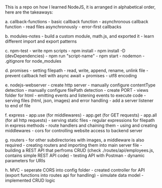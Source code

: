 This is a repo on how I learned NodeJS, it is arranged in alphabetical order, here are the takeaways:

a. callback-functions
	- basic callback function
	- asynchronous callback function
	- read files asynchronously
	- error-first callbacks

b. modules-notes
	- build a custom module, math.js, and exported it
	- learn different import and export patterns

c. npm-test
	- write npm scripts
	- npm install
	- npm install -D (devDependencies)
	- npm run "script-name"
	- npm start
	- nodemon
	- .gitignore for node_modules

d. promises
	- setting filepath
	- read, write, append, rename, unlink file
	- prevent callback hell with async await + promises
	- utf8 encoding

e. nodejs-webserver
	- create http server
	- manually configure contentType detection
	- manually configure filePath detection
	- create PORT
	- views folder for html
	- emitting events and listening events to execute code
	- serving files (html, json, images) and error handling
	- add a server listener to end of file

f. express
	- app.use (for middlewares)
	- app.get (for GET requests)
	- app.all (for all http requests)
	- serving static files
	- regular expressions for filepath in express methods
	- route handlers and chaining them
	- using and creating middlewares
	- cors for controlling website access to backend server

g. routers
	- for other subdirectories with images, a middleware is also required
	- creating routers and importing them into main server file
	- building a REST API that perfroms CRUD (check ./routes/api/employees.js, contains simple REST API code)
	- testing API with Postman
	- dynamic parameters for URIs

h. MVC
	- seperate CORS into config folder
	- created controller for API (export functions into routes api for handling)
	- simulate data model
	- implemented CRUD logic
